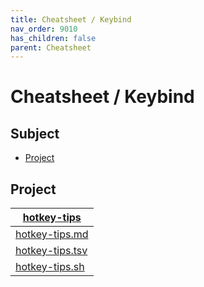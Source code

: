 ```yaml
---
title: Cheatsheet / Keybind
nav_order: 9010
has_children: false
parent: Cheatsheet
---
```



# Cheatsheet / Keybind




## Subject

* [Project](#project)




## Project

| [hotkey-tips](https://github.com/samwhelp/fedora-kde-plasma-adjustment/tree/main/project/gen/hotkey-tips) |
| ----------- |
| [hotkey-tips.md](https://github.com/samwhelp/fedora-kde-plasma-adjustment/blob/main/project/gen/hotkey-tips/dist/locale/en_US/hotkey-tips.md) |
| [hotkey-tips.tsv](https://github.com/samwhelp/fedora-kde-plasma-adjustment/blob/main/project/gen/hotkey-tips/dist/locale/en_US/hotkey-tips.tsv) |
| [hotkey-tips.sh](https://github.com/samwhelp/fedora-kde-plasma-adjustment/blob/main/project/gen/hotkey-tips/dist/locale/en_US/hotkey-tips.sh) |
